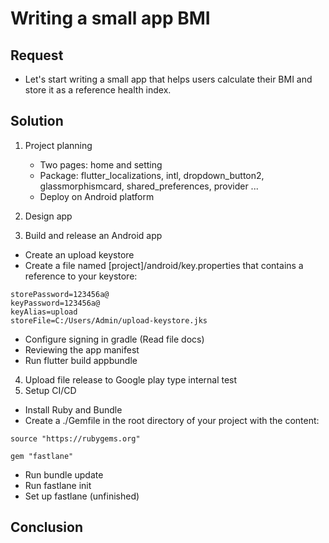 # Writing a small app BMI

## Request

- Let's start writing a small app that helps users calculate their BMI and store it as a reference health index.

## Solution

1. Project planning

   - Two pages: home and setting
   - Package: flutter_localizations, intl, dropdown_button2, glassmorphismcard, shared_preferences, provider ...
   - Deploy on Android platform

2. Design app

3. Build and release an Android app

- Create an upload keystore
- Create a file named [project]/android/key.properties that contains a reference to your keystore:

```
storePassword=123456a@
keyPassword=123456a@
keyAlias=upload
storeFile=C:/Users/Admin/upload-keystore.jks
```

- Configure signing in gradle (Read file docs)
- Reviewing the app manifest
- Run flutter build appbundle

4. Upload file release to Google play type internal test
5. Setup CI/CD

- Install Ruby and Bundle
- Create a ./Gemfile in the root directory of your project with the content:

```
source "https://rubygems.org"

gem "fastlane"
```

- Run bundle update
- Run fastlane init
- Set up fastlane (unfinished)

## Conclusion

